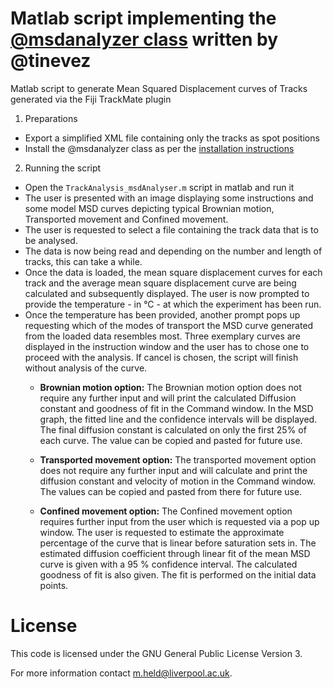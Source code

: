 # Matlab script implementing the [@msdanalyzer class](https://github.com/tinevez/msdanalyzer) written by @tinevez #

Matlab script to generate Mean Squared Displacement curves of Tracks generated via the Fiji TrackMate plugin

1. Preparations
  * Export a simplified XML file containing only the tracks as spot positions
  * Install the @msdanalyzer class as per the [installation instructions](https://tinevez.github.io/msdanalyzer/)
2. Running the script
  * Open the `TrackAnalysis_msdAnalyser.m` script in matlab and run it
  * The user is presented with an image displaying some instructions and some model MSD curves depicting typical Brownian motion, Transported movement and Confined movement. 
  * The user is requested to select a file containing the track data that is to be analysed.
  * The data is now being read and depending on the number and length of tracks, this can take a while. 
  * Once the data is loaded, the mean square displacement curves for each track and the average mean square displacement curve are being calculated and subsequently displayed. The user is now prompted to provide the temperature - in °C - at which the experiment has been run.
  * Once the temperature has been provided, another prompt pops up requesting which of the modes of transport the MSD curve generated from the loaded data resembles most. Three exemplary curves are displayed in the instruction window and the user has to chose one to proceed with the analysis. If cancel is chosen, the script will finish without analysis of the curve.
    + **Brownian motion option:** The Brownian motion option does not require any further input and will print the calculated Diffusion constant and goodness of fit in the Command window. In the MSD graph, the fitted line and the confidence intervals will be displayed. The final diffusion constant is calculated on only the first 25% of each curve. The value can be copied and pasted for future use.
	
	+ **Transported movement option:** The transported movement option does not require any further input and will calculate and print the diffusion constant and velocity of motion in the Command window. The values can be copied and pasted from there for future use. 
	
	+ **Confined movement option:** The Confined movement option requires further input from the user which is requested via a pop up window. The user is requested to estimate the approximate percentage of the curve that is linear before saturation sets in. The estimated diffusion coefficient through linear fit of the mean MSD curve is given with a 95 % confidence interval. The calculated goodness of fit is also given. The fit is performed on the initial data points. 
  
  
# License #
This code is licensed under the GNU General Public License Version 3.

For more information contact m.held@liverpool.ac.uk.